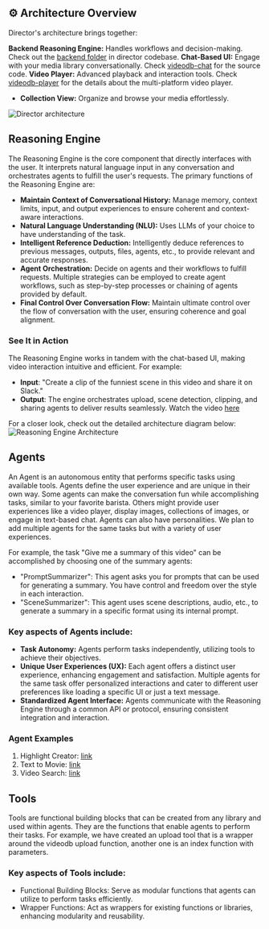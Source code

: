 ## ⚙️ Architecture Overview
Director's architecture brings together:

**Backend Reasoning Engine:** Handles workflows and decision-making. Check out the <a href="https://github.com/video-db/Director/tree/main/backend" target="_blank" rel="noopener noreferrer">backend folder</a> in director codebase. 
**Chat-Based UI:** Engage with your media library conversationally. Check <a href="https://github.com/video-db/videodb-chat" target="_blank" rel="noopener noreferrer">videodb-chat</a> for the source code.
**Video Player:** Advanced playback and interaction tools. Check <a href="https://github.com/video-db/videodb-player" target="_blank" rel="noopener noreferrer">videodb-player</a> for the details about the multi-platform video player.
- **Collection View:** Organize and browse your media effortlessly.

![Director architecture](https://github.com/user-attachments/assets/9afb2783-66db-4899-9308-03cbd12e74d7)

## Reasoning Engine

The Reasoning Engine is the core component that directly interfaces with the user. It interprets natural language input in any conversation and orchestrates agents to fulfill the user's requests. The primary functions of the Reasoning Engine are:

* **Maintain Context of Conversational History:** Manage memory, context limits, input, and output experiences to ensure coherent and context-aware interactions.
* **Natural Language Understanding (NLU):** Uses LLMs of your choice to have understanding of the task. 
* **Intelligent Reference Deduction:** Intelligently deduce references to previous messages, outputs, files, agents, etc., to provide relevant and accurate responses.
* **Agent Orchestration:** Decide on agents and their workflows to fulfill requests. Multiple strategies can be employed to create agent workflows, such as step-by-step processes or chaining of agents provided by default.
* **Final Control Over Conversation Flow:** Maintain ultimate control over the flow of conversation with the user, ensuring coherence and goal alignment.

### **See It in Action**
The Reasoning Engine works in tandem with the chat-based UI, making video interaction intuitive and efficient. For example:  
- **Input**: "Create a clip of the funniest scene in this video and share it on Slack."  
- **Output**: The engine orchestrates upload, scene detection, clipping, and sharing agents to deliver results seamlessly. Watch the video [here](https://www.youtube.com/watch?v=fxhMgQf7v8s&list=PLhxAMFLSSK039xl1UgcZmoFLnb-qNRYQw&index=3)

For a closer look, check out the detailed architecture diagram below:  
![Reasoning Engine Architecture](https://github.com/user-attachments/assets/13a92f0d-5b66-4a95-a2d4-0b73aa359ca6)


## Agents

An Agent is an autonomous entity that performs specific tasks using available tools. Agents define the user experience and are unique in their own way. Some agents can make the conversation fun while accomplishing tasks, similar to your favorite barista. Others might provide user experiences like a video player, display images, collections of images, or engage in text-based chat. Agents can also have personalities. We plan to add multiple agents for the same tasks but with a variety of user experiences.



For example, the task "Give me a summary of this video" can be accomplished by choosing one of the summary agents:

* "PromptSummarizer": This agent asks you for prompts that can be used for generating a summary. You have control and freedom over the style in each interaction.
* "SceneSummarizer": This agent uses scene descriptions, audio, etc., to generate a summary in a specific format using its internal prompt.



### Key aspects of Agents include:

* **Task Autonomy:** Agents perform tasks independently, utilizing tools to achieve their objectives.
* **Unique User Experiences (UX):** Each agent offers a distinct user experience, enhancing engagement and satisfaction. Multiple agents for the same task offer personalized interactions and cater to different user preferences like loading a specific UI or just a text message.
* **Standardized Agent Interface:** Agents communicate with the Reasoning Engine through a common API or protocol, ensuring consistent integration and interaction.

### Agent Examples

  1. Highlight Creator: [link](https://www.youtube.com/watch?v=Dncn_0RWrro&list=PLhxAMFLSSK039xl1UgcZmoFLnb-qNRYQw&index=11)
  2. Text to Movie: [link](https://www.youtube.com/watch?v=QpnRxuEBDCc&list=PLhxAMFLSSK039xl1UgcZmoFLnb-qNRYQw&index=2)
  3. Video Search: [link](https://www.youtube.com/watch?v=kCiCI2KCnC8&list=PLhxAMFLSSK039xl1UgcZmoFLnb-qNRYQw&index=4)


## Tools

Tools are functional building blocks that can be created from any library and used within agents. They are the functions that enable agents to perform their tasks. For example, we have created an upload tool that is a wrapper around the videodb upload function, another one is an index function with parameters.

### Key aspects of Tools include:

* Functional Building Blocks: Serve as modular functions that agents can utilize to perform tasks efficiently.
* Wrapper Functions: Act as wrappers for existing functions or libraries, enhancing modularity and reusability.

